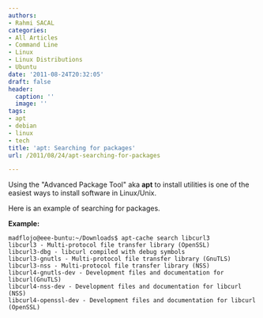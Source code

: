 ```yaml
---
authors:
- Rahmi SACAL
categories:
- All Articles
- Command Line
- Linux
- Linux Distributions
- Ubuntu
date: '2011-08-24T20:32:05'
draft: false
header:
  caption: ''
  image: ''
tags:
- apt
- debian
- linux
- tech
title: 'apt: Searching for packages'
url: /2011/08/24/apt-searching-for-packages

---
```


Using the "Advanced Package Tool" aka **apt** to install utilities is one of the easiest ways to install software in Linux/Unix.

Here is an example of searching for packages.

**Example:**

    madflojo@eee-buntu:~/Downloads$ apt-cache search libcurl3  
    libcurl3 - Multi-protocol file transfer library (OpenSSL)  
    libcurl3-dbg - libcurl compiled with debug symbols  
    libcurl3-gnutls - Multi-protocol file transfer library (GnuTLS)  
    libcurl3-nss - Multi-protocol file transfer library (NSS)  
    libcurl4-gnutls-dev - Development files and documentation for libcurl(GnuTLS)  
    libcurl4-nss-dev - Development files and documentation for libcurl (NSS)  
    libcurl4-openssl-dev - Development files and documentation for libcurl (OpenSSL)
